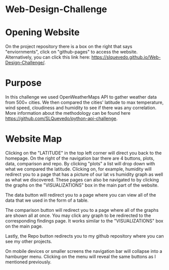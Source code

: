 # Web-Design-Challenge

# Opening Website
On the project repository there is a box on the right that says "enviornments", click on "github-pages" to access the website. Alternatively, you can click this link here: https://slquevedo.github.io/Web-Design-Challenge/.

# Purpose
In this challenge we used OpenWeatherMaps API to gather weather data from 500+ cities. We then compared the cities' latitude to max temperature, wind speed, cloudiness and humidity to see if there was any correlation. More information about the methodology can be found here https://github.com/SLQuevedo/python-api-challenge. 

# Website Map
Clicking on the "LATITUDE" in the top left corner will direct you back to the homepage. On the right of the navigation bar there are 4 buttons, plots, data, comparison and repo. By clicking "plots" a list will drop down with what we compared the latitude. Clicking on, for example, humidity will redirect you to a page that has a picture of our lat vs humidity graph as well as what we discovered. These pages can also be navigated to by clicking the graphs on the "VISUALIZATIONS" box in the main part of the website. 

The data button will redirect you to a page where you can view all of the data that we used in the form of a table. 

The comparison button will redirect you to a page where all of the graphs are shown all at once. You may click any graph to be redirected to the corresponding findings page. It works similar to the "VISUALIZATIONS" box on the main page.

Lastly, the Repo button redirects you to my github repository where you can see my other projects.

On mobile devices or smaller screens the navigation bar will collapse into a hamburger menu. Clicking on the menu will reveal the same buttons as I mentioned previously. 